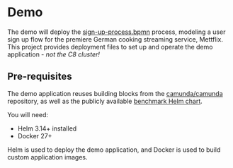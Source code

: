 # Demo

The demo will deploy the [sign-up-process.bpmn](./sign-up-process.bpmn) process, modeling a user sign up flow for the 
premiere German cooking streaming service, Mettflix. This project provides deployment files to set up and operate the 
demo application - _not the C8 cluster!_

## Pre-requisites

The demo application reuses building blocks from the [camunda/camunda](https://github.com/camunda/camunda) repository,
as well as the publicly available [benchmark Helm chart](https://github.com/zeebe-io/benchmark-helm.git).

You will need:

- Helm 3.14+ installed
- Docker 27+

Helm is used to deploy the demo application, and Docker is used to build custom application images.

